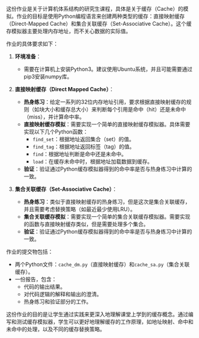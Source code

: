这份作业是关于计算机体系结构的研究生课程，具体是关于缓存（Cache）的模拟。作业的目标是使用Python编程语言来创建两种类型的缓存：直接映射缓存（Direct-Mapped Cache）和集合关联缓存（Set-Associative Cache）。这个缓存模拟器主要处理内存地址，而不关心数据的实际值。

作业的具体要求如下：

1. **环境准备**：
   - 需要在计算机上安装Python3。建议使用Ubuntu系统，并且可能需要通过pip3安装numpy库。

2. **直接映射缓存（Direct Mapped Cache）**：
   - **热身练习**：给定一系列的32位内存地址引用，要求根据直接映射缓存的规则（如块大小和缓存总大小）来判断每个引用是命中（hit）还是未命中（miss），并计算命中率。
   - **直接映射缓存模拟**：需要实现一个简单的直接映射缓存模拟器。具体需要实现以下几个Python函数：
     - `find_set`：根据地址返回集合（set）的值。
     - `find_tag`：根据地址返回标签（tag）的值。
     - `find`：根据地址判断是命中还是未命中。
     - `load`：在缓存未命中时，根据地址加载数据到缓存。
   - **验证**：验证通过Python缓存模拟器得到的命中率是否与热身练习中计算的一致。

3. **集合关联缓存（Set-Associative Cache）**：
   - **热身练习**：类似于直接映射缓存的热身练习，但是这次是集合关联缓存，并且需要考虑替换策略（如最近最少使用LRU）。
   - **集合关联缓存模拟**：需要实现一个简单的集合关联缓存模拟器。需要实现的函数与直接映射缓存类似，但是需要处理多个集合。
   - **验证**：验证通过Python缓存模拟器得到的命中率是否与热身练习中计算的一致。

作业的提交物包括：
- 两个Python文件：`cache_dm.py`（直接映射缓存）和`cache_sa.py`（集合关联缓存）。
- 一份报告，包含：
  - 代码的输出结果。
  - 对代码逻辑的解释和输出的澄清。
  - 热身练习和验证部分的工作。

这份作业的目的是让学生通过实践来更深入地理解课堂上学到的缓存概念。通过编写和测试缓存模拟器，学生可以更好地理解缓存的工作原理，如地址映射、命中和未命中的处理，以及不同的缓存替换策略。